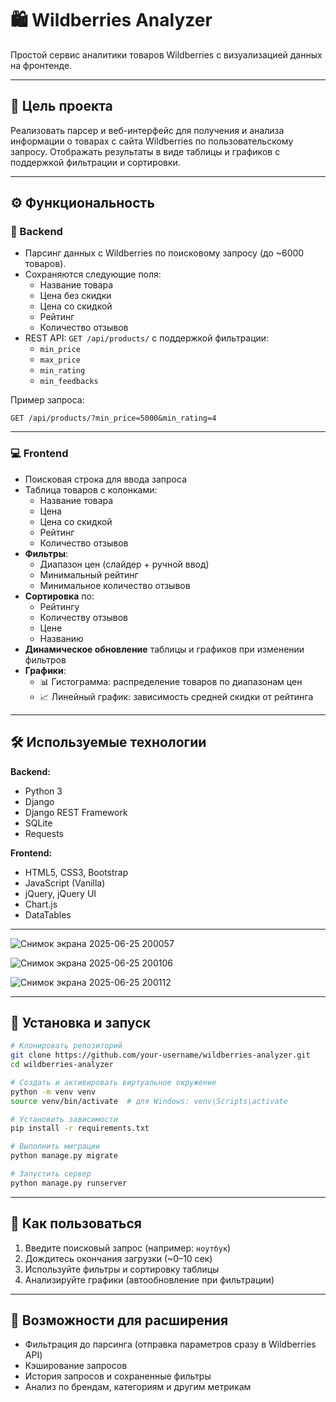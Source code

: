 # 🛍️ Wildberries Analyzer

Простой сервис аналитики товаров Wildberries с визуализацией данных на фронтенде.

---

## 📌 Цель проекта

Реализовать парсер и веб-интерфейс для получения и анализа информации о товарах с сайта Wildberries по пользовательскому запросу. Отображать результаты в виде таблицы и графиков с поддержкой фильтрации и сортировки.

---

## ⚙️ Функциональность

### 🔎 Backend

- Парсинг данных с Wildberries по поисковому запросу (до ~6000 товаров).
- Сохраняются следующие поля:
  - Название товара
  - Цена без скидки
  - Цена со скидкой
  - Рейтинг
  - Количество отзывов
- REST API: `GET /api/products/` с поддержкой фильтрации:
  - `min_price`
  - `max_price`
  - `min_rating`
  - `min_feedbacks`

Пример запроса:
```
GET /api/products/?min_price=5000&min_rating=4
```

---

### 💻 Frontend

- Поисковая строка для ввода запроса
- Таблица товаров с колонками:
  - Название товара
  - Цена
  - Цена со скидкой
  - Рейтинг
  - Количество отзывов
- **Фильтры**:
  - Диапазон цен (слайдер + ручной ввод)
  - Минимальный рейтинг
  - Минимальное количество отзывов
- **Сортировка** по:
  - Рейтингу
  - Количеству отзывов
  - Цене
  - Названию
- **Динамическое обновление** таблицы и графиков при изменении фильтров
- **Графики**:
  - 📊 Гистограмма: распределение товаров по диапазонам цен
  - 📈 Линейный график: зависимость средней скидки от рейтинга

---

## 🛠️ Используемые технологии

**Backend:**
- Python 3
- Django
- Django REST Framework
- SQLite
- Requests

**Frontend:**
- HTML5, CSS3, Bootstrap
- JavaScript (Vanilla)
- jQuery, jQuery UI
- Chart.js
- DataTables

---

![Снимок экрана 2025-06-25 200057](https://github.com/user-attachments/assets/7c98aad9-7856-4df3-bb8a-e40bd6e09aa6)

![Снимок экрана 2025-06-25 200106](https://github.com/user-attachments/assets/09363d12-2b8e-46ac-8062-dfa7ba9440cc)

![Снимок экрана 2025-06-25 200112](https://github.com/user-attachments/assets/56f7987f-8dad-4680-9400-81bd53fdd873)

---

## 🚀 Установка и запуск

```bash
# Клонировать репозиторий
git clone https://github.com/your-username/wildberries-analyzer.git
cd wildberries-analyzer

# Создать и активировать виртуальное окружение
python -m venv venv
source venv/bin/activate  # для Windows: venv\Scripts\activate

# Установить зависимости
pip install -r requirements.txt

# Выполнить миграции
python manage.py migrate

# Запустить сервер
python manage.py runserver
```
---

## 🧪 Как пользоваться

1. Введите поисковый запрос (например: `ноутбук`)
2. Дождитесь окончания загрузки (~0–10 сек)
3. Используйте фильтры и сортировку таблицы
4. Анализируйте графики (автообновление при фильтрации)

---

## 🔮 Возможности для расширения

- Фильтрация до парсинга (отправка параметров сразу в Wildberries API)
- Кэширование запросов
- История запросов и сохраненные фильтры
- Анализ по брендам, категориям и другим метрикам
